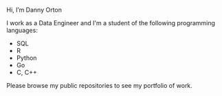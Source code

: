 Hi, I’m Danny Orton

I work as a Data Engineer and I'm a student of the following programming languages:

* SQL
* R
* Python
* Go
* C, C++

Please browse my public repositories to see my portfolio of work.
